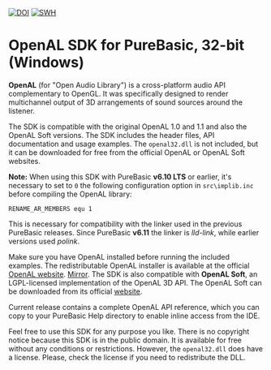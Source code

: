 [![DOI](https://zenodo.org/badge/DOI/10.5281/zenodo.14248943.svg)](https://doi.org/10.5281/zenodo.14248943)
[![SWH](https://archive.softwareheritage.org/badge/swh:1:dir:359a9a5d5297e96d1c47966341d3987628528472/)](https://archive.softwareheritage.org/swh:1:dir:359a9a5d5297e96d1c47966341d3987628528472;origin=https://doi.org/10.5281/zenodo.14248943;visit=swh:1:snp:81b1b9aaef6272680ca41ef01df14b5420f712bb;anchor=swh:1:rel:ef1a05e09dc2576ae9995c38c0863d221b764010;path=/)

# OpenAL SDK for PureBasic, 32-bit (Windows)

**OpenAL** (for "Open Audio Library") is a cross-platform audio API complementary to OpenGL. It was specifically designed to render multichannel output of 3D arrangements of sound sources around the listener.  

The SDK is compatible with the original OpenAL 1.0 and 1.1 and also the OpenAL Soft versions. The SDK includes the header files, API documentation and usage examples. The `openal32.dll` is not included, but it can be downloaded for free from the official OpenAL or OpenAL Soft websites.  

**Note:** When using this SDK with PureBasic **v6.10 LTS** or earlier, it's necessary to set to `0` the following configuration option in `src\implib.inc` before compiling the OpenAL library:  

`RENAME_AR_MEMBERS equ 1`

This is necessary for compatibility with the linker used in the previous PureBasic releases. Since PureBasic **v6.11** the linker is *lld-link*, while earlier versions used *polink*.  

Make sure you have OpenAL installed before running the included examples. The redistributable OpenAL installer is available at the official [OpenAL website](https://www.openal.org/downloads/).
[Mirror](http://web.archive.org/web/20080523200706/developer.creative.com/landing.asp?cat=1&sbcat=31&top=38). The SDK is also compatible with **OpenAL Soft**, an LGPL-licensed implementation of the  OpenAL 3D API. The OpenAL Soft can be downloaded from its official [website](https://openal-soft.org/).  

Current release contains a complete  OpenAL API reference, which you can copy to your PureBasic Help directory to enable inline access from the IDE.  

Feel free to use this SDK for any purpose you like. There is no copyright notice because this SDK is in the public domain. It is available for free without any conditions or restrictions. However, the ```openal32.dll``` does have a license. Please, check the license if you need to redistribute the DLL.
